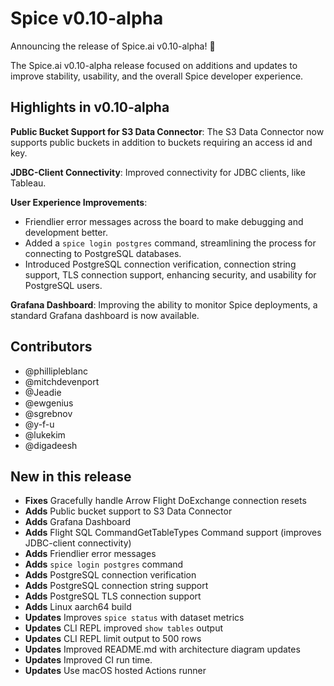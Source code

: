 # Spice v0.10-alpha

Announcing the release of Spice.ai v0.10-alpha! 🎉

The Spice.ai v0.10-alpha release focused on additions and updates to improve stability, usability, and the overall Spice developer experience.

## Highlights in v0.10-alpha

**Public Bucket Support for S3 Data Connector**: The S3 Data Connector now supports public buckets in addition to buckets requiring an access id and key.

**JDBC-Client Connectivity**: Improved connectivity for JDBC clients, like Tableau.

**User Experience Improvements**:

- Friendlier error messages across the board to make debugging and development better.
- Added a `spice login postgres` command, streamlining the process for connecting to PostgreSQL databases.
- Introduced PostgreSQL connection verification, connection string support, TLS connection support, enhancing security, and usability for PostgreSQL users.

**Grafana Dashboard**: Improving the ability to monitor Spice deployments, a standard Grafana dashboard is now available.

## Contributors

- @phillipleblanc
- @mitchdevenport
- @Jeadie
- @ewgenius
- @sgrebnov
- @y-f-u
- @lukekim
- @digadeesh

## New in this release

- **Fixes** Gracefully handle Arrow Flight DoExchange connection resets
- **Adds** Public bucket support to S3 Data Connector
- **Adds** Grafana Dashboard
- **Adds** Flight SQL CommandGetTableTypes Command support (improves JDBC-client connectivity)
- **Adds** Friendlier error messages
- **Adds** `spice login postgres` command
- **Adds** PostgreSQL connection verification
- **Adds** PostgreSQL connection string support
- **Adds** PostgreSQL TLS connection support
- **Adds** Linux aarch64 build
- **Updates** Improves `spice status` with dataset metrics
- **Updates** CLI REPL improved `show tables` output
- **Updates** CLI REPL limit output to 500 rows
- **Updates** Improved README.md with architecture diagram updates
- **Updates** Improved CI run time.
- **Updates** Use macOS hosted Actions runner
